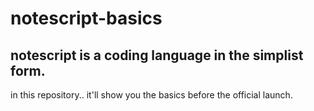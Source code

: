 # notescript-basics

notescript is a coding language in the simplist form.
------------------------------------
in this repository.. it'll show you the basics before the official launch.

